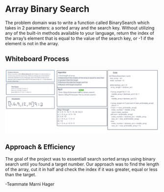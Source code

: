 # Array Binary Search
The problem domain was to write a function called BinarySearch which takes in 2 parameters: a sorted array and the search key. Without utilizing any of the built-in methods available to your language, return the index of the array’s element that is equal to the value of the search key, or -1 if the element is not in the array.

## Whiteboard Process
![array-binary](array-binary.PNG)

## Approach & Efficiency
The goal of the project was to essentiall search sorted arrays using binary search until you found a target number. Our approach was to find the length of the array, cut it in half and check the index if it was greater, equal or less than the target.

-Teammate Marni Hager 